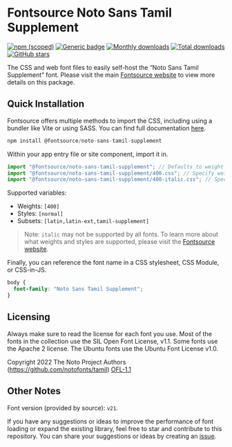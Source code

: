 # Fontsource Noto Sans Tamil Supplement

[![npm (scoped)](https://img.shields.io/npm/v/@fontsource/noto-sans-tamil-supplement?color=brightgreen)](https://www.npmjs.com/package/@fontsource/noto-sans-tamil-supplement) [![Generic badge](https://img.shields.io/badge/fontsource-passing-brightgreen)](https://github.com/fontsource/fontsource) [![Monthly downloads](https://badgen.net/npm/dm/@fontsource/noto-sans-tamil-supplement)](https://github.com/fontsource/fontsource) [![Total downloads](https://badgen.net/npm/dt/@fontsource/noto-sans-tamil-supplement)](https://github.com/fontsource/fontsource) [![GitHub stars](https://img.shields.io/github/stars/fontsource/fontsource.svg?style=social&label=Star)](https://github.com/fontsource/fontsource/stargazers)

The CSS and web font files to easily self-host the “Noto Sans Tamil Supplement” font. Please visit the main [Fontsource website](https://fontsource.org/fonts/noto-sans-tamil-supplement) to view more details on this package.

## Quick Installation

Fontsource offers multiple methods to import the CSS, including using a bundler like Vite or using SASS. You can find full documentation [here](https://fontsource.org/docs/getting-started/introduction).

```javascript
npm install @fontsource/noto-sans-tamil-supplement
```

Within your app entry file or site component, import it in.

```javascript
import "@fontsource/noto-sans-tamil-supplement"; // Defaults to weight 400
import "@fontsource/noto-sans-tamil-supplement/400.css"; // Specify weight
import "@fontsource/noto-sans-tamil-supplement/400-italic.css"; // Specify weight and style
```

Supported variables:
- Weights: `[400]`
- Styles: `[normal]`
- Subsets: `[latin,latin-ext,tamil-supplement]`

> Note: `italic` may not be supported by all fonts. To learn more about what weights and styles are supported, please visit the [Fontsource website](https://fontsource.org/fonts/noto-sans-tamil-supplement).

Finally, you can reference the font name in a CSS stylesheet, CSS Module, or CSS-in-JS.

```css
body {
  font-family: "Noto Sans Tamil Supplement";
}
```

## Licensing
Always make sure to read the license for each font you use. Most of the fonts in the collection use the SIL Open Font License, v1.1. Some fonts use the Apache 2 license. The Ubuntu fonts use the Ubuntu Font License v1.0.

Copyright 2022 The Noto Project Authors (https://github.com/notofonts/tamil)
[OFL-1.1](https://openfontlicense.org)

## Other Notes
Font version (provided by source): `v21`.

If you have any suggestions or ideas to improve the performance of font loading or expand the existing library, feel free to star and contribute to this repository. You can share your suggestions or ideas by creating an [issue](https://github.com/fontsource/fontsource/issues).